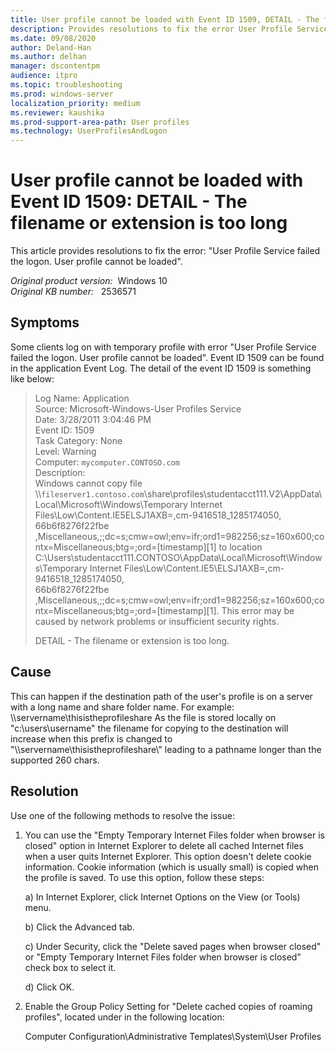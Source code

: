 ```yaml
---
title: User profile cannot be loaded with Event ID 1509, DETAIL - The filename or extension is too long
description: Provides resolutions to fix the error User Profile Service failed the logon. User profile cannot be loaded.
ms.date: 09/08/2020
author: Deland-Han
ms.author: delhan
manager: dscontentpm
audience: itpro
ms.topic: troubleshooting
ms.prod: windows-server
localization_priority: medium
ms.reviewer: kaushika
ms.prod-support-area-path: User profiles
ms.technology: UserProfilesAndLogon
---
```

# User profile cannot be loaded with Event ID 1509: DETAIL - The filename or extension is too long

This article provides resolutions to fix the error: "User Profile Service failed the logon. User profile cannot be loaded".

_Original product version:_ &nbsp;Windows 10  
_Original KB number:_ &nbsp; 2536571

## Symptoms

Some clients log on with temporary profile with error "User Profile Service failed the logon. User profile cannot be loaded". Event ID 1509 can be found in the application Event Log. The detail of the event ID 1509 is something like below:

> Log Name: Application  
Source: Microsoft-Windows-User Profiles Service  
Date: 3/28/2011 3:04:46 PM  
Event ID: 1509  
Task Category: None  
Level: Warning  
Computer: `mycomputer.CONTOSO.com`  
Description:  
Windows cannot copy file  
\\\\`fileserver1.contoso.com`\share\profiles\studentacct111.V2\AppData\Local\Microsoft\Windows\Temporary Internet Files\Low\Content.IE5ELSJ1AXB\=,cm-9416518_1285174050,  
66b6f8276f22fbe  
,Miscellaneous,;;dc=s;cmw=owl;env=ifr;ord1=982256;sz=160x600;contx=Miscellaneous;btg=;ord=[timestamp][1] to location C:\Users\studentacct111.CONTOSO\AppData\Local\Microsoft\Windows\Temporary Internet  Files\Low\Content.IE5\ELSJ1AXB\=,cm-9416518_1285174050,  
66b6f8276f22fbe  
,Miscellaneous,;;dc=s;cmw=owl;env=ifr;ord1=982256;sz=160x600;contx=Miscellaneous;btg=;ord=[timestamp][1]. This error may be caused by network problems or insufficient security rights.  
>
> DETAIL - The filename or extension is too long.  

## Cause

This can happen if the destination path of the user's profile is on a server with a long name and share folder name. For example: \\\servername\thisistheprofileshare As the file is stored locally on "c:\users\username" the filename for copying to the destination will increase when this prefix is changed to "\\\servername\thisistheprofileshare\\" leading to a pathname longer than the supported 260 chars.

## Resolution

Use one of the following methods to resolve the issue:

1. You can use the "Empty Temporary Internet Files folder when browser is closed" option in Internet Explorer to delete all cached Internet files when a user quits Internet Explorer. This option doesn't delete cookie information. Cookie information (which is usually small) is copied when the profile is saved. To use this option, follow these steps:

    a) In Internet Explorer, click Internet Options on the View (or Tools) menu.

    b) Click the Advanced tab.

    c) Under Security, click the "Delete saved pages when browser closed" or "Empty Temporary Internet Files folder when browser is closed" check box to select it.

    d) Click OK.

2. Enable the Group Policy Setting for "Delete cached copies of roaming profiles", located under in the following location:

    Computer Configuration\Administrative Templates\System\User Profiles
